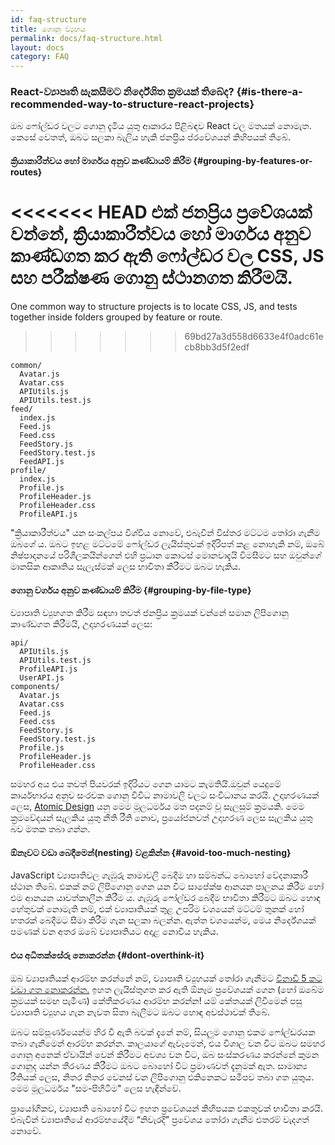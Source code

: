 ```yaml
---
id: faq-structure
title: ගොනු ව්‍යුහය
permalink: docs/faq-structure.html
layout: docs
category: FAQ
---
```


### React-ව්‍යාපෘති සැකසීමට නිර්දේශිත ක්‍රමයක් තිබේද? {#is-there-a-recommended-way-to-structure-react-projects}

ඔබ ෆෝල්ඩර වලට ගොනු දැමිය යුතු ආකාරය පිළිබඳව React වල මතයක් නොමැත. කෙසේ වෙතත්, ඔබට සලකා බැලිය හැකි ජනප්‍රිය ප්රවේශයන් කිහිපයක් තිබේ.

#### ක්‍රියාකාරීත්වය හෝ මාර්ගය අනුව කණ්ඩායම් කිරීම {#grouping-by-features-or-routes}

<<<<<<< HEAD
එක් ජනප්‍රිය ප්‍රවේශයක් වන්නේ, ක්‍රියාකාරීත්වය හෝ මාර්ගය අනුව කාණ්ඩගත කර ඇති ෆෝල්ඩර වල CSS, JS සහ පරීක්ෂණ ගොනු ස්ථානගත කිරීමයි.
=======
One common way to structure projects is to locate CSS, JS, and tests together inside folders grouped by feature or route.
>>>>>>> 69bd27a3d558d6633e4f0adc61ecb8bb3d5f2edf

```
common/
  Avatar.js
  Avatar.css
  APIUtils.js
  APIUtils.test.js
feed/
  index.js
  Feed.js
  Feed.css
  FeedStory.js
  FeedStory.test.js
  FeedAPI.js
profile/
  index.js
  Profile.js
  ProfileHeader.js
  ProfileHeader.css
  ProfileAPI.js
```

"ක්‍රියාකාරීත්වය" යන සංකල්පය විශ්වීය නොවේ, එබැවින් විස්තර මට්ටම තෝරා ගැනීම ඔබගේ ය. ඔබට ඉහළ මට්ටමේ ෆෝල්ඩර ලැයිස්තුවක් ඉදිරිපත් කළ නොහැකි නම්, ඔබේ නිෂ්පාදනයේ පරිශීලකයින්ගෙන් එහි ප්‍රධාන කොටස් මොනවාදැයි විමසීමට සහ ඔවුන්ගේ මානසික ආකෘතිය සැලැස්මක් ලෙස භාවිතා කිරීමට ඔබට හැකිය.

#### ගොනු වර්ගය අනුව කණ්ඩායම් කිරීම {#grouping-by-file-type}

ව්‍යාපෘති ව්‍යුහගත කිරීම සඳහා තවත් ජනප්‍රිය ක්‍රමයක් වන්නේ සමාන ලිපිගොනු කාණ්ඩගත කිරීමයි, උදාහරණයක් ලෙස:

```
api/
  APIUtils.js
  APIUtils.test.js
  ProfileAPI.js
  UserAPI.js
components/
  Avatar.js
  Avatar.css
  Feed.js
  Feed.css
  FeedStory.js
  FeedStory.test.js
  Profile.js
  ProfileHeader.js
  ProfileHeader.css
```

සමහර අය එය තවත් පියවරක් ඉදිරියට ගෙන යාමට කැමතියි.ඔවුන් යෙදුමේ කාර්යභාරය අනුව සංරචක ගොනු විවිධ නාමාවලි වලට සංවිධානය කරයි. උදාහරණයක් ලෙස, [Atomic Design](http://bradfrost.com/blog/post/atomic-web-design/) යනු මෙම මූලධර්මය මත පදනම් වූ සැලසුම් ක්‍රමයකි. මෙම ක්‍රමවේදයන් සැලකිය යුතු නීති රීති නොව, ප්‍රයෝජනවත් උදාහරණ ලෙස සැලකිය යුතු බව මතක තබා ගන්න.

#### ඕනෑවට වඩා බෙදීමෙන්(nesting) වළකින්න {#avoid-too-much-nesting}

JavaScript ව්‍යාපෘතිවල ගැඹුරු නාමාවලි බෙදීම හා සම්බන්ධ බොහෝ වේදනාකාරී ස්ථාන තිබේ. එකක් නම් ලිපිගොනු ගෙන යන විට සාපේක්ෂ ආනයන පාලනය කිරීම හෝ එම ආනයන යාවත්කාලීන කිරීම ය. ගැඹුරු ෆෝල්ඩර බෙදීම භාවිතා කිරීමට ඔබට හොඳ හේතුවක් නොමැති නම්, එක් ව්‍යාපෘතියක් තුළ උපරිම වශයෙන් මට්ටම් තුනක් හෝ හතරක් බෙදීමට සීමා කිරීම ගැන සලකා බලන්න. ඇත්ත වශයෙන්ම, මෙය නිර්දේශයක් පමණක් වන අතර ඔබේ ව්‍යාපෘතියට අදාළ නොවිය හැකිය.

#### එය අධිතක්සේරු නොකරන්න {#dont-overthink-it}

ඔබ ව්‍යාපෘතියක් ආරම්භ කරන්නේ නම්, ව්‍යාපෘති ව්‍යුහයක් තෝරා ගැනීමට [විනාඩි 5 කට වඩා ගත නොකරන්න.](https://en.wikipedia.org/wiki/Analysis_paralysis) ඉහත ලැයිස්තුගත කර ඇති ඕනෑම ප්‍රවේශයක් ගෙන (හෝ ඔබේම ක්‍රමයක් සමඟ පැමිණ) කේතීකරණය ආරම්භ කරන්න! යම් කේතයක් ලිවීමෙන් පසු ව්‍යාපෘති ව්‍යුහය ගැන නැවත සිතා බැලීමට ඔබට හොඳ අවස්ථාවක් තිබේ.

ඔබට සම්පූර්ණයෙන්ම හිර වී ඇති බවක් දැනේ නම්, සියලුම ගොනු එකම ෆෝල්ඩරයක තබා ගැනීමෙන් ආරම්භ කරන්න. කාලයාගේ ඇවෑමෙන්, එය විශාල වන විට ඔබට සමහර ගොනු අනෙක් ඒවායින් වෙන් කිරීමට අවශ්‍ය වන විට, ඔබ සංස්කරණය කරන්නේ කුමන ගොනුද යන්න තීරණය කිරීමට ඔබට බොහෝ විට ප්‍රමාණවත් දැනුමක් ඇත. සාමාන්‍ය රීතියක් ලෙස, නිතර නිතර වෙනස් වන ලිපිගොනු එකිනෙකට සමීපව තබා ගත යුතුය. මෙම මූලධර්මය "සම-පිහිටීම" ලෙස හැඳින්වේ.

ප්‍රායෝගිකව, ව්‍යාපෘති බොහෝ විට ඉහත ප්‍රවේශයන් කිහිපයක එකතුවක් භාවිතා කරයි. එබැවින් ව්‍යාපෘතියේ ආරම්භයේදීම “නිවැරදි” ප්‍රවේශය තෝරා ගැනීම එතරම් වැදගත් නොවේ.
